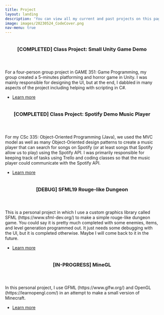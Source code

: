 ```yaml
---
title: Project
layout: landing
description: 'You can view all my current and past projects on this page. Click on the title of each project for more information.'
image: images/20230524_CodeCover.png
nav-menu: true
---
```


<!-- Main -->
<div id="main">

<!-- One -->
<section id="one" class="spotlights">
	<section>
		<a href="generic.html" class="image">
			<img src="{% link assets/images/pic08.jpg %}" alt="" data-position="center center" />
		</a>
		<div class="content">
			<div class="inner">
				<header class="major">
					<h3>[COMPLETED] Class Project: Small Unity Game Demo</h3>
				</header>
				<p>For a four-person group project in GAME 351: Game Programming, my group created a 5-minutes platforming and horror game in Unity. I was mainly responsible for designing the UI, but at the end, I dabbled in many aspects of the project including helping with scripting in C#.</p>
				<ul class="actions">
					<li><a href="generic.html" class="button">Learn more</a></li>
				</ul>
			</div>
		</div>
	</section>
	<section>
		<a href="generic.html" class="image">
			<img src="{% link assets/images/pic09.jpg %}" alt="" data-position="top center" />
		</a>
		<div class="content">
			<div class="inner">
				<header class="major">
					<h3>[COMPLETED] Class Project: Spotify Demo Music Player</h3>
				</header>
				<p>For my CSc 335: Object-Oriented Programming (Java), we used the MVC model as well as many Object-Oriented design patterns to create a music player that can search for songs on Spotify (or at least songs that Spotify allow us to play) using the Spotify API. I was primarily responsible for keeping track of tasks using Trello and coding classes so that the music player could communicate with the Spotify API.</p>
				<ul class="actions">
					<li><a href="generic.html" class="button">Learn more</a></li>
				</ul>
			</div>
		</div>
	</section>
	<section>
		<a href="generic.html" class="image">
			<img src="{% link assets/images/pic10.jpg %}" alt="" data-position="25% 25%" />
		</a>
		<div class="content">
			<div class="inner">
				<header class="major">
					<h3>[DEBUG] SFML19 Rouge-like Dungeon</h3>
				</header>
				<p>This is a personal project in which I use a custom graphics library called SFML (https://www.sfml-dev.org/) to make a simple rouge-like dungeon game. You could say it is pretty much completed with some enemies, items, and level generation programmed out. It just needs some debugging with the UI, but it is completed otherwise. Maybe I will come back to it in the future.</p>
				<ul class="actions">
					<li><a href="generic.html" class="button">Learn more</a></li>
				</ul>
			</div>
		</div>
	</section>
	<section>
		<a href="generic.html" class="image">
			<img src="{% link assets/images/pic09.jpg %}" alt="" data-position="top center" />
		</a>
		<div class="content">
			<div class="inner">
				<header class="major">
					<h3>[IN-PROGRESS] MineGL</h3>
				</header>
				<p>In this personal project, I use GFML (https://www.glfw.org/) and OpenGL (https://learnopengl.com/) in an attempt to make a small version of Minecraft.</p>
				<ul class="actions">
					<li><a href="generic.html" class="button">Learn more</a></li>
				</ul>
			</div>
		</div>
	</section>
</section>

</div>
